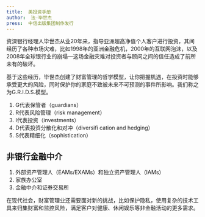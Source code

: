 ```yaml
---
title:  美投资手册  
author:  法-毕世杰
press:  中信出版集团制作发行
---
```


资深银行经理人毕世杰从业20年来，指导亚洲超高净值个人客户进行投资，其间经历了各种市场灾难，比如1998年的亚洲金融危机，2000年的互联网泡沫，以及2008年全球银行业的崩塌—这场金融灾难对投资者与顾问之间的信任造成了前所未有的破坏。

基于这些经历，毕世杰创建了财富管理的哲学模型，让你把握机遇，在投资时能够承受更大的风险，同时保护你的家庭不致被未来不可预测的事件所影响。我们称之为G.R.I.D.S.模型。

1. G代表保管者（guardians）
2. R代表风险管理（risk management）
3. I代表投资（investments）
4. D代表投资分散化和对冲（diversifi cation and hedging）
5. S代表精细化（sophistication）

## 非银行金融中介

1. 外部资产管理人（EAMs/EXAMs）和独立资产管理人（IAMs）
2. 家族办公室
3. 金融中介和证券交易所

在现代社会，财富管理业还需要面对新的挑战，比如保护隐私，使用复杂的技术工具来归集财富和监控风险，满足客户对健康、休闲娱乐等非金融活动的更多需求。



